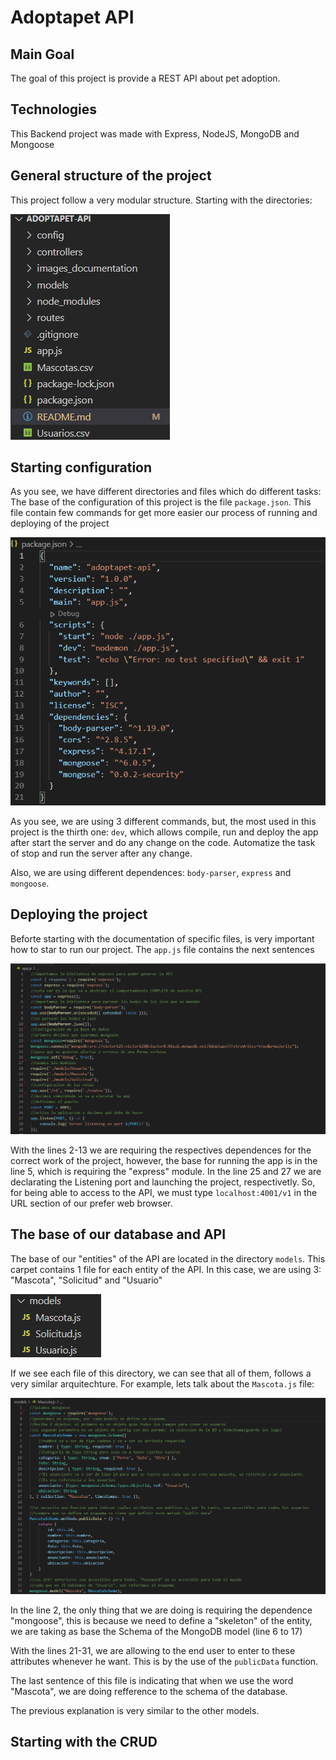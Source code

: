 # Adoptapet API

## Main Goal
The goal of this project is provide a REST API about pet adoption.

## Technologies
This Backend project was made with Express, NodeJS, MongoDB and Mongoose

## General structure of the project
This project follow a very modular structure. 
Starting with the directories:

![Image text](images_documentation/directories_structure.png)

## Starting configuration

As you see, we have different directories and files which do different tasks: 
The base of the configuration of this project is the file `package.json`. This file contain few commands for get more easier our process of running and deploying of the project

![Image text](images_documentation/packagejson.png)

As you see, we are using 3 different commands, but, the most used in this project is the thirth one: `dev`, which allows compile, run and deploy the app after start the server and do any change on the code. Automatize the task of stop and run the server after any change.

Also, we are using different dependences: `body-parser`, `express` and `mongoose`. 

## Deploying the project
Beforte starting with the documentation of specific files, is very important how to star to run our project.
The `app.js` file contains the next sentences

![Image text](images_documentation/appjs.png)

With the lines 2-13 we are requiring the respectives dependences for the correct work of the project, however, the base for running the app is in the line 5, which is requiring the "express" module. In the line 25 and 27 we are declarating the Listening port and launching the project, respectivetly. 
So, for being able to access to the API, we must type `localhost:4001/v1` in the URL section of our prefer web browser.

## The base of our database and API

The base of our "entities" of the API are located in the directory `models`. This carpet contains 1 file for each entity of the API. In this case, we are using 3: "Mascota", "Solicitud" and "Usuario"

![Image text](images_documentation/modelsdirectory.png)

If we see each file of this directory, we can see that all of them, follows a very similar arquitechture. For example, lets talk about the `Mascota.js` file:

![Image text](images_documentation/mascotamodel.png)

In the line 2, the only thing that we are doing is requiring the dependence "mongoose", this is because we need to define a "skeleton" of the entity, we are taking as base the Schema of the MongoDB model (line 6 to 17)

With the lines 21-31, we are allowing to the end user to enter to these attributes whenever he want. This is by the use of the `publicData` function.

The last sentence of this file is indicating that when we use the word "Mascota", we are doing refference to the schema of the database.

The previous explanation is very similar to the other models.

## Starting with the CRUD
